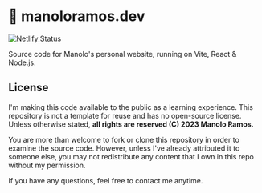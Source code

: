 # 💾 manoloramos.dev

[![Netlify Status](https://api.netlify.com/api/v1/badges/223e10b3-6cc1-4772-9553-f6f9170b73ca/deploy-status)](https://app.netlify.com/sites/manoloramos/deploys)

Source code for Manolo's personal website, running on Vite, React & Node.js.

## License

I'm making this code available to the public as a learning experience. This repository is not a template for reuse and has no open-source license. Unless otherwise stated, **all rights are reserved (C) 2023 Manolo Ramos.**

You are more than welcome to fork or clone this repository in order to examine the source code. However, unless I've already attributed it to someone else, you may not redistribute any content that I own in this repo without my permission.

If you have any questions, feel free to contact me anytime.